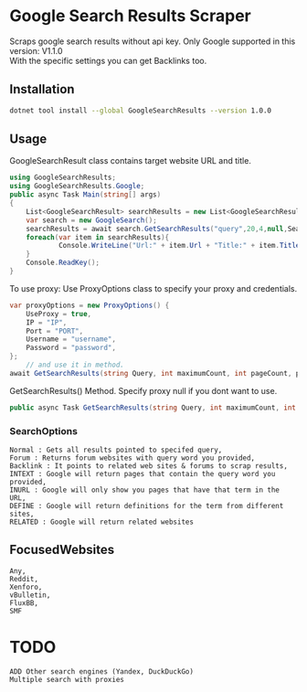 # Google Search Results Scraper

Scraps google search results without api key. Only Google supported in this version: V1.1.0 <br>
With the specific settings you can get Backlinks too. 
## Installation

```bash
dotnet tool install --global GoogleSearchResults --version 1.0.0
```
## Usage
GoogleSearchResult class contains target website URL and title.
```csharp 
using GoogleSearchResults;
using GoogleSearchResults.Google;
public async Task Main(string[] args)
{
    List<GoogleSearchResult> searchResults = new List<GoogleSearchResult>();
    var search = new GoogleSearch();
    searchResults = await search.GetSearchResults("query",20,4,null,SearchOptions.Backlink, FocusedWebsites.Xenforo);
    foreach(var item in searchResults){
            Console.WriteLine("Url:" + item.Url + "Title:" + item.Title);
    }
    Console.ReadKey();
}
```
To use proxy: Use ProxyOptions class to specify your proxy and credentials.
```csharp
var proxyOptions = new ProxyOptions() { 
    UseProxy = true,
    IP = "IP",
    Port = "PORT",
    Username = "username",
    Password = "password",
};
    // and use it in method.
await GetSearchResults(string Query, int maximumCount, int pageCount, proxyOptions, SearchOptions searchOptions = SearchOptions.Normal, FocusedWebsites websites = FocusedWebsites.Any);

```
GetSearchResults() Method. Specify proxy null if you dont want to use.
```csharp
public async Task GetSearchResults(string Query, int maximumCount, int pageCount, ProxyOptions proxy = null, SearchOptions searchOptions = SearchOptions.Normal, FocusedWebsites websites = FocusedWebsites.Any)
```
### SearchOptions
    Normal : Gets all results pointed to specifed query,
    Forum : Returns forum websites with query word you provided,
    Backlink : It points to related web sites & forums to scrap results,
    INTEXT : Google will return pages that contain the query word you provided,
    INURL : Google will only show you pages that have that term in the URL,
    DEFINE : Google will return definitions for the term from different sites,
    RELATED : Google will return related websites

## FocusedWebsites
    Any,
    Reddit,
    Xenforo,
    vBulletin,
    FluxBB,
    SMF

# TODO
    ADD Other search engines (Yandex, DuckDuckGo)
    Multiple search with proxies

